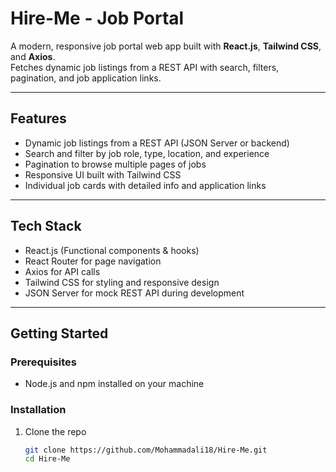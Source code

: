# Hire-Me - Job Portal

A modern, responsive job portal web app built with **React.js**, **Tailwind CSS**, and **Axios**.  
Fetches dynamic job listings from a REST API with search, filters, pagination, and job application links.

---

## Features

- Dynamic job listings from a REST API (JSON Server or backend)
- Search and filter by job role, type, location, and experience
- Pagination to browse multiple pages of jobs
- Responsive UI built with Tailwind CSS
- Individual job cards with detailed info and application links

---

## Tech Stack

- React.js (Functional components & hooks)
- React Router for page navigation
- Axios for API calls
- Tailwind CSS for styling and responsive design
- JSON Server for mock REST API during development

---

## Getting Started

### Prerequisites

- Node.js and npm installed on your machine

### Installation

1. Clone the repo  
   ```bash
   git clone https://github.com/Mohammadali18/Hire-Me.git
   cd Hire-Me
